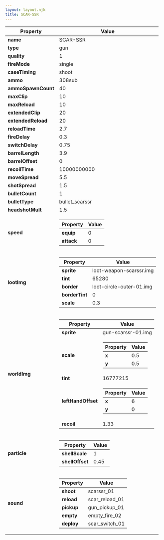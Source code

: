 ```yaml
---
layout: layout.njk
title: SCAR-SSR
---
```


<table><thead><tr><th>Property</th><th>Value</th></tr></thead><tbody><tr><td><b>name</b></td><td>SCAR-SSR</td></tr><tr><td><b>type</b></td><td>gun</td></tr><tr><td><b>quality</b></td><td>1</td></tr><tr><td><b>fireMode</b></td><td>single</td></tr><tr><td><b>caseTiming</b></td><td>shoot</td></tr><tr><td><b>ammo</b></td><td>308sub</td></tr><tr><td><b>ammoSpawnCount</b></td><td>40</td></tr><tr><td><b>maxClip</b></td><td>10</td></tr><tr><td><b>maxReload</b></td><td>10</td></tr><tr><td><b>extendedClip</b></td><td>20</td></tr><tr><td><b>extendedReload</b></td><td>20</td></tr><tr><td><b>reloadTime</b></td><td>2.7</td></tr><tr><td><b>fireDelay</b></td><td>0.3</td></tr><tr><td><b>switchDelay</b></td><td>0.75</td></tr><tr><td><b>barrelLength</b></td><td>3.9</td></tr><tr><td><b>barrelOffset</b></td><td>0</td></tr><tr><td><b>recoilTime</b></td><td>10000000000</td></tr><tr><td><b>moveSpread</b></td><td>5.5</td></tr><tr><td><b>shotSpread</b></td><td>1.5</td></tr><tr><td><b>bulletCount</b></td><td>1</td></tr><tr><td><b>bulletType</b></td><td>bullet_scarssr</td></tr><tr><td><b>headshotMult</b></td><td>1.5</td></tr><tr><td><b>speed</b></td><td><table><thead><tr><th>Property</th><th>Value</th></tr></thead><tbody><tr><td><b>equip</b></td><td>0</td></tr><tr><td><b>attack</b></td><td>0</td></tr></tbody></table></td></tr><tr><td><b>lootImg</b></td><td><table><thead><tr><th>Property</th><th>Value</th></tr></thead><tbody><tr><td><b>sprite</b></td><td>loot-weapon-scarssr.img</td></tr><tr><td><b>tint</b></td><td>65280</td></tr><tr><td><b>border</b></td><td>loot-circle-outer-01.img</td></tr><tr><td><b>borderTint</b></td><td>0</td></tr><tr><td><b>scale</b></td><td>0.3</td></tr></tbody></table></td></tr><tr><td><b>worldImg</b></td><td><table><thead><tr><th>Property</th><th>Value</th></tr></thead><tbody><tr><td><b>sprite</b></td><td>gun-scarssr-01.img</td></tr><tr><td><b>scale</b></td><td><table><thead><tr><th>Property</th><th>Value</th></tr></thead><tbody><tr><td><b>x</b></td><td>0.5</td></tr><tr><td><b>y</b></td><td>0.5</td></tr></tbody></table></td></tr><tr><td><b>tint</b></td><td>16777215</td></tr><tr><td><b>leftHandOffset</b></td><td><table><thead><tr><th>Property</th><th>Value</th></tr></thead><tbody><tr><td><b>x</b></td><td>6</td></tr><tr><td><b>y</b></td><td>0</td></tr></tbody></table></td></tr><tr><td><b>recoil</b></td><td>1.33</td></tr></tbody></table></td></tr><tr><td><b>particle</b></td><td><table><thead><tr><th>Property</th><th>Value</th></tr></thead><tbody><tr><td><b>shellScale</b></td><td>1</td></tr><tr><td><b>shellOffset</b></td><td>0.45</td></tr></tbody></table></td></tr><tr><td><b>sound</b></td><td><table><thead><tr><th>Property</th><th>Value</th></tr></thead><tbody><tr><td><b>shoot</b></td><td>scarssr_01</td></tr><tr><td><b>reload</b></td><td>scar_reload_01</td></tr><tr><td><b>pickup</b></td><td>gun_pickup_01</td></tr><tr><td><b>empty</b></td><td>empty_fire_02</td></tr><tr><td><b>deploy</b></td><td>scar_switch_01</td></tr></tbody></table></td></tr></tbody></table>
